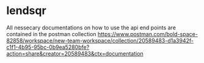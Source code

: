 # lendsqr

All nessecary documentations on how to use the api end points are contained in the postman collection
https://www.postman.com/bold-space-82858/workspace/new-team-workspace/collection/20589483-d1a3942f-c1f1-4b95-95bc-0b9ea5280bfe?action=share&creator=20589483&ctx=documentation
